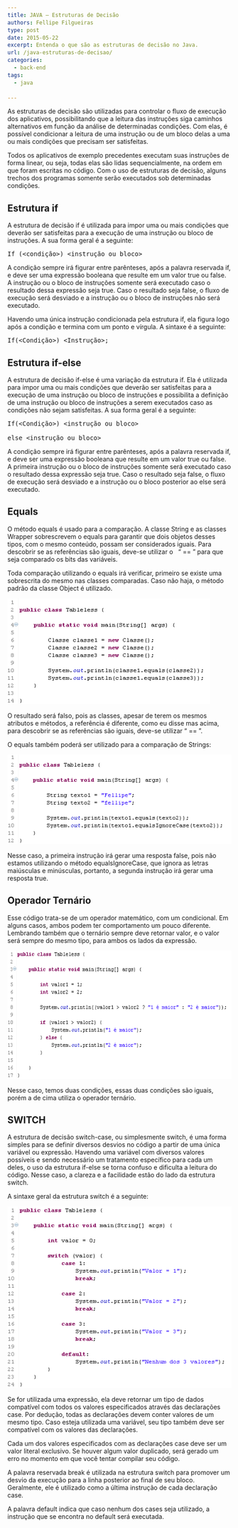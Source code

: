 ```yaml
---
title: JAVA – Estruturas de Decisão
authors: Fellipe Filgueiras
type: post
date: 2015-05-22
excerpt: Entenda o que são as estruturas de decisão no Java.
url: /java-estruturas-de-decisao/
categories:
  - back-end
tags:
  - java

---
```

As estruturas de decisão são utilizadas para controlar o fluxo de execução dos aplicativos, possibilitando que a leitura das instruções siga caminhos alternativos em função da análise de determinadas condições. Com elas, é possível condicionar a leitura de uma instrução ou de um bloco delas a uma ou mais condições que precisam ser satisfeitas.

Todos os aplicativos de exemplo precedentes executam suas instruções de forma linear, ou seja, todas elas são lidas sequencialmente, na ordem em que foram escritas no código. Com o uso de estruturas de decisão, alguns trechos dos programas somente serão executados sob determinadas condições.

## Estrutura if

A estrutura de decisão if é utilizada para impor uma ou mais condições que deverão ser satisfeitas para a execução de uma instrução ou bloco de instruções. A sua forma geral é a seguinte:

<pre class="lang-java">If (&lt;condição&gt;) &lt;instrução ou bloco&gt;
</pre>

A condição sempre irá figurar entre parênteses, após a palavra reservada if, e deve ser uma expressão booleana que resulte em um valor true ou false. A instrução ou o bloco de instruções somente será executado caso o resultado dessa expressão seja true. Caso o resultado seja false, o fluxo de execução será desviado e a instrução ou o bloco de instruções não será executado.

Havendo uma única instrução condicionada pela estrutura if, ela figura logo após a condição e termina com um ponto e vírgula. A sintaxe é a seguinte:

<pre class="lang-java">If(&lt;Condição&gt;) &lt;Instrução&gt;;
</pre>

## Estrutura if-else

A estrutura de decisão if-else é uma variação da estrutura if. Ela é utilizada para impor uma ou mais condições que deverão ser satisfeitas para a execução de uma instrução ou bloco de instruções e possibilita a definição de uma instrução ou bloco de instruções a serem executados caso as condições não sejam satisfeitas. A sua forma geral é a seguinte:

<pre class="lang-java">If(&lt;Condição&gt;) &lt;instrução ou bloco&gt;

else &lt;instrução ou bloco&gt;
</pre>

A condição sempre irá figurar entre parênteses, após a palavra reservada if, e deve ser uma expressão booleana que resulte em um valor true ou false. A primeira instrução ou o bloco de instruções somente será executado caso o resultado dessa expressão seja true. Caso o resultado seja false, o fluxo de execução será desviado e a instrução ou o bloco posterior ao else será executado.

## Equals

O método equals é usado para a comparação. A classe String e as classes Wrapper sobrescrevem o equals para garantir que dois objetos desses tipos, com o mesmo conteúdo, possam ser considerados iguais. Para descobrir se as referências são iguais, deve-se utilizar o   “ == ” para que seja comparado os bits das variáveis.

Toda comparação utilizando o equals irá verificar, primeiro se existe uma sobrescrita do mesmo nas classes comparadas. Caso não haja, o método padrão da classe Object é utilizado.

[<img class=" wp-image-48938 size-full aligncenter" src="https://raw.githubusercontent.com/diegoeis/tableless-static-images/master/2015/05/equals-com-objeto.bmp" alt="" width="456" height="238" />][1]

O resultado será falso, pois as classes, apesar de terem os mesmos atributos e métodos, a referência é diferente, como eu disse mas acima, para descobrir se as referências são iguais, deve-se utilizar “ == ”.

O equals também poderá ser utilizado para a comparação de Strings:

[<img class=" wp-image-48939 size-full aligncenter" src="https://raw.githubusercontent.com/diegoeis/tableless-static-images/master/2015/05/equals-com-string.bmp" alt="" width="527" height="201" />][2]

Nesse caso, a primeira instrução irá gerar uma resposta false, pois não estamos utilizando o método equalsIgnoreCase, que ignora as letras maiúsculas e minúsculas, portanto, a segunda instrução irá gerar uma resposta true.

## Operador Ternário

Esse código trata-se de um operador matemático, com um condicional. Em alguns casos, ambos podem ter comportamento um pouco diferente. Lembrando também que o ternário sempre deve retornar valor, e o valor será sempre do mesmo tipo, para ambos os lados da expressão.

[<img class=" size-full wp-image-48941 aligncenter" src="https://raw.githubusercontent.com/diegoeis/tableless-static-images/master/2015/05/if-ternario.bmp" alt="operador ternario" width="632" height="288" />][3]

Nesse caso, temos duas condições, essas duas condições são iguais, porém a de cima utiliza o operador ternário.

## SWITCH

A estrutura de decisão switch-case, ou simplesmente switch, é uma forma simples para se definir diversos desvios no código a partir de uma única variável ou expressão. Havendo uma variável com diversos valores possíveis e sendo necessário um tratamento específico para cada um deles, o uso da estrutura if-else se torna confuso e dificulta a leitura do código. Nesse caso, a clareza e a facilidade estão do lado da estrutura switch.

A sintaxe geral da estrutura switch é a seguinte:

[<img class=" size-full wp-image-48942 aligncenter" src="https://raw.githubusercontent.com/diegoeis/tableless-static-images/master/2015/05/switch.bmp" alt="switch" width="514" height="408" />][4]

Se for utilizada uma expressão, ela deve retornar um tipo de dados compatível com todos os valores especificados através das declarações case. Por dedução, todas as declarações devem conter valores de um mesmo tipo. Caso esteja utilizada uma variável, seu tipo também deve ser compatível com os valores das declarações.

Cada um dos valores especificados com as declarações case deve ser um valor literal exclusivo. Se houver algum valor duplicado, será gerado um erro no momento em que você tentar compilar seu código.

A palavra reservada break é utilizada na estrutura switch para promover um desvio da execução para a linha posterior ao final de seu bloco. Geralmente, ele é utilizado como a última instrução de cada declaração case.

A palavra default indica que caso nenhum dos cases seja utilizado, a instrução que se encontra no default será executada.

 [1]: https://raw.githubusercontent.com/diegoeis/tableless-static-images/master/2015/05/equals-com-objeto.bmp
 [2]: https://raw.githubusercontent.com/diegoeis/tableless-static-images/master/2015/05/equals-com-string.bmp
 [3]: https://raw.githubusercontent.com/diegoeis/tableless-static-images/master/2015/05/if-ternario.bmp
 [4]: https://raw.githubusercontent.com/diegoeis/tableless-static-images/master/2015/05/switch.bmp